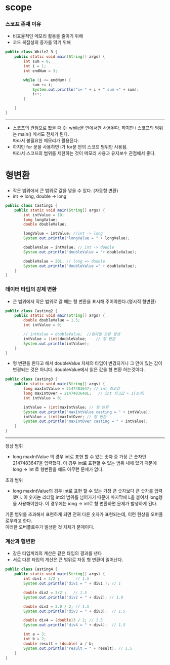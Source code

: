 # scope

### 스코프 존재 이유
- 비효율적인 메모리 활용을 줄이기 위해
- 코드 복잡성의 증가를 막기 위해

```java
public class While2_3 {
    public static void main(String[] args) {
        int sum = 0;
        int i = 1;
        int endNum = 3;

        while (i <= endNum) {
            sum += i;
            System.out.println("i= " + i + " sum =" + sum);
            i++;
        }

    }
}
```
-------
- 스코프의 관점으로 봤을 때 i는 while문 안에서만 사용된다. 하지만 i 스코프의 범위는 main() 메서도 전체가 된다. <br>
 따라서 불필요한 메모리가 활용된다. <br>
- 하지만  for 문을 사용하면 i가 for문 안의 스코프 범위만 사용됨.  <br>
  따라서 스코프의 범위를 제한하는 것이 메모리 사용과 유지보수 관점에서 좋다.

# 형변환 
- 작은 범위에서 큰 범위로 값을 넣을 수 있다. (자동형 변환)
- int -> long, double -> long
```java
public class Casting1 {
    public static void main(String[] args) {
        int intValue = 10;
        long longValue;
        double doubleValue;

        longValue = intValue; //int -> long
        System.out.println("longValue = " + longValue);

        doubleValue = intValue; // int -> double
        System.out.println("doubleValue = "+ doubleValue);

        doubleValue = 20L; // long => double
        System.out.println("doubleValue =" + doubleValue);
    }
}
```
### 데이터 타입의 강제 변환
- 큰 범위에서 작은 범위로 갈 때는 형 변환을 표시해 주어야한다.(명시적 형변환)
```java
public class Casting2 {
    public static void main(String[] args) {
        double doubleValue = 1.5;
        int intValue = 0;

        // intValue = doubleValue;  //컴파일 오류 발생
        intValue = (int)doubleValue;    // 형 변환
        System.out.println(intValue);
    }
}
```
- 형 변환을 한다고 해서 doubleValue 자체의 타입이 변경되거나 그 안에 있는 값이 변경되는 것은 아니다.
  doubleValue에서 읽은 값을 형 변환 하는것이다.
```java
public class Casting3 {
    public static void main(String[] args) {
        long maxIntValue = 2147483647; // int 최고값
        long maxIntOver = 2147483648L;   // int 최고값 + 1(초과)
        int intValue = 0;

        intValue = (int)maxIntValue; // 형 변환
        System.out.println("maxIntValue casting = " + intValue);
        intValue = (int)maxIntOver; // 형 변환
        System.out.println("maxIntOver casting = " + intValue);
    }
}
```
---
정상 범휘
- long maxIntValue 의 경우 int로 표현 할 수 있는 숫자 중 가장 큰 숫자인 2147483647을 입력했다.
  이 경우 int로 표현할 수 있는 범위 내에 있기 때문에 long -> int 로 형변환을 해도 아무런 문제가 없다.

초과 범위
- long maxIntValue의 경우 int로 표현 할 수 있는 가장 큰 숫자보다 큰 숫자를 입력했다.
  이 숫자는 리터럴 int의 범위를 넘어가기 때문에 마지막에 L을 붙여서 long형을 사용해야한다.
  이 경우에는  iong -> int로 형 변환하면 문제가 발생하게 된다.

기존 볌위를 초과해서 표현하게 되면 전혀 다른 숫자가 표현되는데, 이런 현상을 오버플로우라고 한다.<br>
이러한 오버플로우가 발생한 것 자체가 문제이다.   

### 계산과 형변환
- 같은 타입끼리의 계산은 같은 타입의 결과를 낸다
- 서로 다른 타입의 계산은 큰 범위로 자동 형 변환이 일어난다.
```java
public class Casting4 {
    public static void main(String[] args) {
        int div1 = 3/2 ;       // 1.5
        System.out.println("div1 = " + div1 ); // 1

        double div2 = 3/2 ;   // 1.5
        System.out.println("div2 = " + div2); // 1.0

        double div3 = 3.0 / 2; // 1.5
        System.out.println("div3 = " + div3);  // 1.5

        double div4 = (double)3 / 2; // 1.5
        System.out.println("div4 = " + div4);  // 1.5

        int a = 3;
        int b = 2;
        double result = (double) a / b;
        System.out.println("result = " + result); // 1.5
    }
}
```


